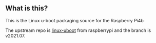 What is this?
---------------

This is the Linux u-boot packaging source for the Raspberry Pi4b

The upstream repo is [linux-uboot] from raspberrypi and the branch is v2021.07.

[linux-uboot]: http://git.denx.de/u-boot.git